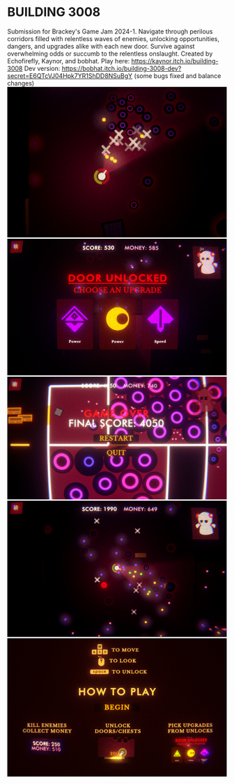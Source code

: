 # BUILDING 3008
Submission for Brackey's Game Jam 2024-1.
Navigate through perilous corridors filled with relentless waves of enemies, unlocking opportunities, dangers, and upgrades alike with each new door. Survive against overwhelming odds or succumb to the relentless onslaught.
Created by Echofirefly, Kaynor, and bobhat.
Play here: https://kaynor.itch.io/building-3008
Dev version: https://bobhat.itch.io/building-3008-dev?secret=E6QTcVJ04Hpk7YR1ShDD8NSuBgY (some bugs fixed and balance changes)
![image](preview1.png)
![image](preview2.png)
![image](preview4.png)
![image](preview3.png)
![image](preview5.png)